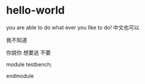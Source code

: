 # hello-world

you are able to do what ever you like to do! 中文也可以

我不知道

你說你 想要逃
不要

module  testbench;


endmodule




